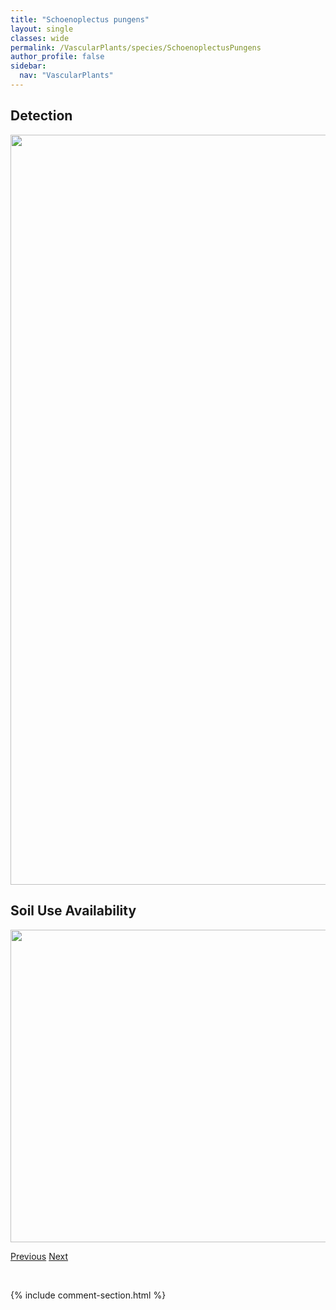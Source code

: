 ```yaml
---
title: "Schoenoplectus pungens"
layout: single
classes: wide
permalink: /VascularPlants/species/SchoenoplectusPungens
author_profile: false
sidebar:
  nav: "VascularPlants"
---
```


<h2>Detection</h2>

<a href="https://drive.google.com/uc?export=view&id=1F769gyXtZfmedr_Iq0f2c89FTJca2Yf9">
<img src="https://drive.google.com/uc?export=view&id=1F769gyXtZfmedr_Iq0f2c89FTJca2Yf9" height = "1200" width = "800">
</a>


<h2>Soil Use Availability</h2>

<a href="https://drive.google.com/uc?export=view&id=1vUIsvjFDQxK1B9I7dYvG3STO6V0ea0XO">
<img src="https://drive.google.com/uc?export=view&id=1vUIsvjFDQxK1B9I7dYvG3STO6V0ea0XO" height = "500" width = "1000">
</a>


<a href="/DevelopmentWebsite/VascularPlants/species/SchoenoplectusAcutusTabernaemontani" class="pagination--pager" title="Schoenoplectus acutus/tabernaemontani">Previous</a> <a href="/DevelopmentWebsite/VascularPlants/species/ScirpusAtrocinctus" class="pagination--pager" title="Scirpus atrocinctus">Next</a>

<p>&nbsp;</p>

{% include comment-section.html %}

